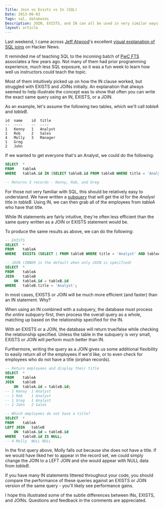```yaml
---
Title: Join vs Exists vs In (SQL)
Date: 2013-06-03
Tags: sql, databases
Description: JOIN, EXISTS, and IN can all be used in very similar ways. This post dives into how each works and explains why one might be more beneficial than the others.
layout: article
---
```


Last weekend, I came across [Jeff Atwood](http://en.wikipedia.org/wiki/Jeff_Atwood)'s excellent [visual explanation of SQL joins](http://www.codinghorror.com/blog/2007/10/a-visual-explanation-of-sql-joins.html) on Hacker News.

It reminded me of teaching SQL to the incoming batch of [PwC FTS](http://www.pwc.com/us/en/forensic-services/technology-solutions.jhtml) associates a few years ago.  Not many of them had prior programming experience, much less SQL exposure, so it was a fun week to learn how well us instructors could teach the topic.

Most of them intuitively picked up on how the IN clause worked, but struggled with EXISTS and JOINs initially.  An explanation that always seemed to help illustrate the concept was to show that often you can write the exact same query using an IN, EXISTS, or a JOIN.

As an example, let's assume the following two tables, which we'll call _tableA_ and _tableB_.

```
id  name    id  title
--  ----    --  ----
1   Kenny   1   Analyst
1   Rob     2   Sales
4   Molly   3   Manager
1   Greg
2   John
```

If we wanted to get everyone that's an Analyst, we could do the following:
```sql
SELECT  *
FROM    tableA
WHERE   tableA.id IN (SELECT tableB.id FROM tableB WHERE title = 'Analyst');

-- Returns 3 records - Kenny, Rob, and Greg
```
For those not very familiar with SQL, this should be relatively easy to understand.  We have written a [subquery](http://en.wikipedia.org/wiki/Correlated_subquery) that will get the _id_ for the _Analyst_ title in _tableB_.  Using IN, we can then grab all of the employees from _tableA_ who have that title.

While IN statements are fairly intuitive, they're often less efficient than the same query written as a JOIN or EXISTS statement would be.

To produce the same results as above, we can do the following:
```sql
-- EXISTS
SELECT  *
FROM    tableA
WHERE   EXISTS (SELECT 1 FROM tableB WHERE title = 'Analyst' AND tableA.id = tableB.id);

-- JOIN (INNER is the default when only JOIN is specified)
SELECT  *
FROM    tableA
JOIN    tableB
    ON  tableA.id = tableB.id
WHERE   tableB.title = 'Analyst';
```
In most cases, EXISTS or JOIN will be much more efficient (and faster) than an IN statement.  Why?

When using an IN combined with a subquery, the database must process _the entire subquery_ first, then process the overall query as a whole, matching up based on the relationship specified for the IN.

With an EXISTS or a JOIN, the database will return true/false while checking the relationship specified.  Unless the table in the subquery is _very_ small, EXISTS or JOIN will perform much better than IN.

Furthermore, writing the query as a JOIN gives us some additional flexibility to easily return all of the employees if we'd like, or to even check for employees who do not have a title (orphan records).

```sql
-- Return employees and display their title
SELECT  *
FROM    tableA
JOIN    tableB
    ON  tableA.id = tableB.id;
-- 1 Kenny  1 Analyst
-- 1 Rob    1 Analyst
-- 1 Greg   1 Analyst
-- 2 John   2 Sales

-- Which employees do not have a title?
SELECT  *
FROM    tableA
LEFT JOIN   tableB
    ON  tableA.id = tableB.id
WHERE   tableB.id IS NULL;
-- 4 Molly  NULL NULL
```
In the first query above, Molly falls out because she does not have a title.  If we would have liked her to appear in the record set, we could simply change the JOIN to a LEFT JOIN and she would appear with NULL data from _tableB_.

If you have many IN statements littered throughout your code, you should compare the performance of these queries against an EXISTS or JOIN version of the same query - you'll likely see performance gains.

I hope this illustrated some of the subtle differences between INs, EXISTS, and JOINs.  Questions and feedback in the comments are appreciated.